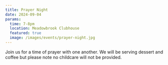 ```yaml
---
title: Prayer Night
date: 2024-09-04
params:
  time: 7-8pm
  location: Meadowbrook Clubhouse
  featured: true
  image: /images/events/prayer-night.jpg
---
```


Join us for a time of prayer with one another. We will be serving dessert and coffee but please note no childcare will not be provided.
